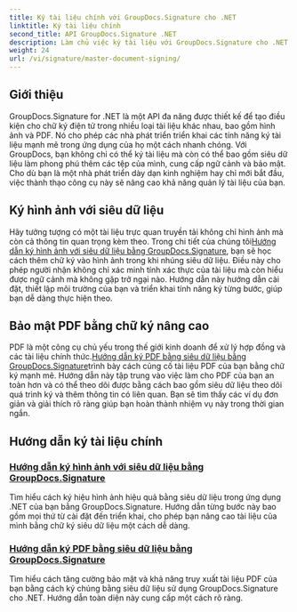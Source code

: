 ```yaml
---
title: Ký tài liệu chính với GroupDocs.Signature cho .NET
linktitle: Ký tài liệu chính
second_title: API GroupDocs.Signature .NET
description: Làm chủ việc ký tài liệu với GroupDocs.Signature cho .NET trong hướng dẫn chi tiết của chúng tôi. Ký hình ảnh và PDF bằng siêu dữ liệu một cách dễ dàng.
weight: 24
url: /vi/signature/master-document-signing/
---
```

## Giới thiệu

GroupDocs.Signature for .NET là một API đa năng được thiết kế để tạo điều kiện cho chữ ký điện tử trong nhiều loại tài liệu khác nhau, bao gồm hình ảnh và PDF. Nó cho phép các nhà phát triển triển khai các tính năng ký tài liệu mạnh mẽ trong ứng dụng của họ một cách nhanh chóng. Với GroupDocs, bạn không chỉ có thể ký tài liệu mà còn có thể bao gồm siêu dữ liệu làm phong phú thêm các tệp của mình, cung cấp ngữ cảnh và bảo mật. Cho dù bạn là một nhà phát triển dày dạn kinh nghiệm hay chỉ mới bắt đầu, việc thành thạo công cụ này sẽ nâng cao khả năng quản lý tài liệu của bạn.

## Ký hình ảnh với siêu dữ liệu  
Hãy tưởng tượng có một tài liệu trực quan truyền tải không chỉ hình ảnh mà còn cả thông tin quan trọng kèm theo. Trong chi tiết của chúng tôi[Hướng dẫn ký hình ảnh với siêu dữ liệu bằng GroupDocs.Signature](./signing-images-with-metadata/), bạn sẽ học cách thêm chữ ký vào hình ảnh trong khi nhúng siêu dữ liệu. Điều này cho phép người nhận không chỉ xác minh tính xác thực của tài liệu mà còn hiểu được ngữ cảnh mà không gặp trở ngại nào. Hướng dẫn này hướng dẫn cài đặt, thiết lập môi trường của bạn và triển khai tính năng ký từng bước, giúp bạn dễ dàng thực hiện theo.

## Bảo mật PDF bằng chữ ký nâng cao  
 PDF là một công cụ chủ yếu trong thế giới kinh doanh để xử lý hợp đồng và các tài liệu chính thức.[Hướng dẫn ký PDF bằng siêu dữ liệu bằng GroupDocs.Signature](./signing-pdf-with-metadata/)trình bày cách củng cố tài liệu PDF của bạn bằng chữ ký mạnh mẽ. Hướng dẫn này tập trung vào việc làm cho PDF của bạn an toàn hơn và có thể theo dõi được bằng cách bao gồm siêu dữ liệu theo dõi quá trình ký và thêm thông tin có liên quan. Bạn sẽ tìm thấy các ví dụ đơn giản và giải thích rõ ràng giúp bạn hoàn thành nhiệm vụ này trong thời gian ngắn.

## Hướng dẫn ký tài liệu chính
### [Hướng dẫn ký hình ảnh với siêu dữ liệu bằng GroupDocs.Signature](./signing-images-with-metadata/)
Tìm hiểu cách ký hiệu hình ảnh hiệu quả bằng siêu dữ liệu trong ứng dụng .NET của bạn bằng GroupDocs.Signature. Hướng dẫn từng bước này bao gồm mọi thứ từ cài đặt đến triển khai, cho phép bạn nâng cao tài liệu của mình bằng chữ ký siêu dữ liệu một cách dễ dàng.
### [Hướng dẫn ký PDF bằng siêu dữ liệu bằng GroupDocs.Signature](./signing-pdf-with-metadata/)
Tìm hiểu cách tăng cường bảo mật và khả năng truy xuất tài liệu PDF của bạn bằng cách ký chúng bằng siêu dữ liệu sử dụng GroupDocs.Signature cho .NET. Hướng dẫn toàn diện này cung cấp một cách rõ ràng.